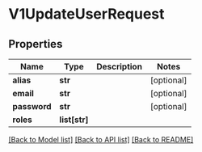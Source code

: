 # V1UpdateUserRequest

## Properties
Name | Type | Description | Notes
------------ | ------------- | ------------- | -------------
**alias** | **str** |  | [optional] 
**email** | **str** |  | [optional] 
**password** | **str** |  | [optional] 
**roles** | **list[str]** |  | 

[[Back to Model list]](../README.md#documentation-for-models) [[Back to API list]](../README.md#documentation-for-api-endpoints) [[Back to README]](../README.md)

